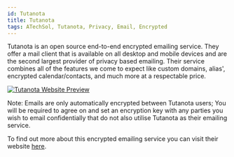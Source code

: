 ```yaml
---
id: Tutanota
title: Tutanota
tags: ATechSol, Tutanota, Privacy, Email, Encrypted
---
```


Tutanota is an open source end-to-end encrypted emailing service. They offer a mail client that is available on all desktop and mobile devices and are the second largest provider of privacy based emailing. Their service combines all of the features we come to expect like custom domains, alias', encrypted calendar/contacts, and much more at a respectable price.

[<img alt="Tutanota Website Preview" src="/img/Tutanota.png" />](https://tutanota.com/)

Note: Emails are only automatically encrypted between Tutanota users; You will be required to agree on and set an encryption key with any parties you wish to email confidentially that do not also utilise Tutanota as their emailing service.

To find out more about this encrypted emailing service you can visit their website [here](https://tutanota.com/).
